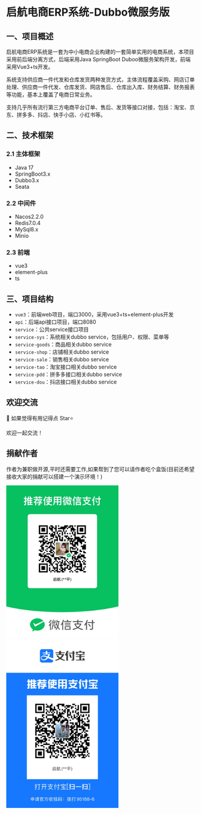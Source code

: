 ﻿# 启航电商ERP系统-Dubbo微服务版

## 一、项目概述

启航电商ERP系统是一套为中小电商企业构建的一套简单实用的电商系统，本项目采用前后端分离方式，后端采用Java SpringBoot Duboo微服务架构开发，前端采用Vue3+ts开发。

系统支持供应商一件代发和仓库发货两种发货方式，主体流程覆盖采购、网店订单处理、供应商一件代发、仓库发货、网店售后、仓库出入库、财务结算、财务报表等功能，基本上覆盖了电商日常业务。

支持几乎所有流行第三方电商平台订单、售后、发货等接口对接，包括：淘宝、京东、拼多多、抖店、快手小店、小红书等。


## 二、技术框架
### 2.1 主体框架
+ Java 17
+ SpringBoot3.x
+ Dubbo3.x
+ Seata

### 2.2 中间件
+ Nacos2.2.0
+ Redis7.0.4
+ MySql8.x
+ Minio

### 2.3 前端
+ vue3
+ element-plus
+ ts

## 三、项目结构
+ `vue3`：前端web项目，端口3000，采用vue3+ts+element-plus开发
+ `api`：后端api接口项目，端口8080
+ `service`：公共service接口项目
+ `service-sys`：系统相关dubbo service，包括用户、权限、菜单等
+ `service-goods`：商品相关dubbo service
+ `service-shop`：店铺相关dubbo service
+ `service-sale`：销售相关dubbo service
+ `service-tao`：淘宝接口相关dubbo service
+ `service-pdd`：拼多多接口相关dubbo service
+ `service-dou`：抖店接口相关dubbo service



## 欢迎交流



💖 如果觉得有用记得点 Star⭐


欢迎一起交流！



## 捐献作者
作者为兼职做开源,平时还需要工作,如果帮到了您可以请作者吃个盒饭(目前还希望接收大家的捐献可以搭建一个演示环境！)


<img src="./weixinzhifu.jpg" width="300px" />
<img src="./zhifubao.jpg" width="300px" />
